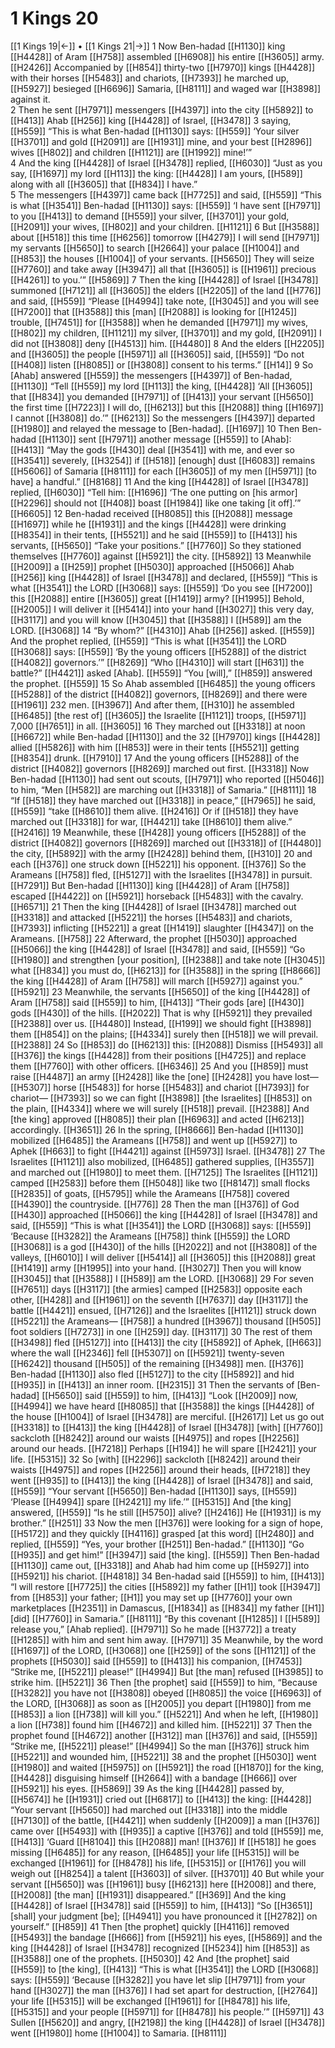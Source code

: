 # 1 Kings 20
[[1 Kings 19|←]] • [[1 Kings 21|→]]
1 Now  Ben-hadad [[H1130]] king [[H4428]] of Aram [[H758]] assembled [[H6908]] his entire [[H3605]] army. [[H2426]] Accompanied by [[H854]] thirty-two [[H7970]] kings [[H4428]] with their horses [[H5483]] and chariots, [[H7393]] he marched up, [[H5927]] besieged [[H6696]] Samaria, [[H8111]] and waged war [[H3898]] against it.  
2 Then he sent [[H7971]] messengers [[H4397]] into the city [[H5892]] to [[H413]] Ahab [[H256]] king [[H4428]] of Israel, [[H3478]] 
3 saying, [[H559]] “This is what  Ben-hadad [[H1130]] says: [[H559]] ‘Your silver [[H3701]] and gold [[H2091]] are [[H1931]] mine,  and your best [[H2896]] wives [[H802]] and children [[H1121]] are [[H1992]] mine!’”  
4 And the king [[H4428]] of Israel [[H3478]] replied, [[H6030]] “Just as you say, [[H1697]] my lord [[H113]] the king: [[H4428]] I am yours, [[H589]] along with all [[H3605]] that [[H834]] I have.”  
5 The messengers [[H4397]] came back [[H7725]] and said, [[H559]] “This is what [[H3541]] Ben-hadad [[H1130]] says: [[H559]] ‘I have sent [[H7971]] to you [[H413]] to demand [[H559]] your silver, [[H3701]] your gold, [[H2091]] your wives, [[H802]] and your children. [[H1121]] 
6 But [[H3588]] about [[H518]] this time [[H6256]] tomorrow [[H4279]] I will send [[H7971]] my servants [[H5650]] to search [[H2664]] your palace [[H1004]] and [[H853]] the houses [[H1004]] of your servants. [[H5650]] They will seize [[H7760]] and take away [[H3947]] all that [[H3605]] is [[H1961]] precious [[H4261]] to you.’” [[H5869]] 
7 Then the king [[H4428]] of Israel [[H3478]] summoned [[H7121]] all [[H3605]] the elders [[H2205]] of the land [[H776]] and said, [[H559]] “Please [[H4994]] take note, [[H3045]] and you will see [[H7200]] that [[H3588]] this [man] [[H2088]] is looking for [[H1245]] trouble, [[H7451]] for [[H3588]] when he demanded [[H7971]] my wives, [[H802]] my children, [[H1121]] my silver, [[H3701]] and my gold, [[H2091]] I did not [[H3808]] deny [[H4513]] him. [[H4480]] 
8 And the elders [[H2205]] and [[H3605]] the people [[H5971]] all [[H3605]] said, [[H559]] “Do not [[H408]] listen [[H8085]] or [[H3808]] consent to his terms.” [[H14]] 
9 So [Ahab] answered [[H559]] the messengers [[H4397]] of Ben-hadad, [[H1130]] “Tell [[H559]] my lord [[H113]] the king, [[H4428]] ‘All [[H3605]] that [[H834]] you demanded [[H7971]] of [[H413]] your servant [[H5650]] the first time [[H7223]] I will do, [[H6213]] but this [[H2088]] thing [[H1697]] I cannot [[H3808]] do.’” [[H6213]] So the messengers [[H4397]] departed [[H1980]] and relayed the message to [Ben-hadad]. [[H1697]] 
10 Then Ben-hadad [[H1130]] sent [[H7971]] another message [[H559]] to [Ahab]: [[H413]] “May the gods [[H430]] deal [[H3541]] with me,  and ever so [[H3541]] severely, [[H3254]] if [[H518]] [enough] dust [[H6083]] remains [[H5606]] of Samaria [[H8111]] for each [[H3605]] of my men [[H5971]] [to have] a handful.” [[H8168]] 
11 And the king [[H4428]] of Israel [[H3478]] replied, [[H6030]] “Tell him: [[H1696]] ‘The one putting on [his armor] [[H2296]] should not [[H408]] boast [[H1984]] like one taking [it off].’” [[H6605]] 
12 Ben-hadad received [[H8085]] this [[H2088]] message [[H1697]] while he [[H1931]] and the kings [[H4428]] were drinking [[H8354]] in their tents, [[H5521]] and he said [[H559]] to [[H413]] his servants, [[H5650]] “Take your positions.” [[H7760]] So they stationed themselves [[H7760]] against [[H5921]] the city. [[H5892]] 
13 Meanwhile [[H2009]] a [[H259]] prophet [[H5030]] approached [[H5066]] Ahab [[H256]] king [[H4428]] of Israel [[H3478]] and declared, [[H559]] “This is what [[H3541]] the LORD [[H3068]] says: [[H559]] ‘Do you see [[H7200]] this [[H2088]] entire [[H3605]] great [[H1419]] army? [[H1995]] Behold, [[H2005]] I will deliver it [[H5414]] into your hand [[H3027]] this very day, [[H3117]] and you will know [[H3045]] that [[H3588]] I [[H589]] am the LORD. [[H3068]] 
14 “By whom?” [[H4310]] Ahab [[H256]] asked. [[H559]] And the prophet replied, [[H559]] “This is what [[H3541]] the LORD [[H3068]] says: [[H559]] ‘By the young officers [[H5288]] of the district [[H4082]] governors.’” [[H8269]] “Who [[H4310]] will start [[H631]] the battle?” [[H4421]] asked [Ahab]. [[H559]] “You [will],” [[H859]] answered the prophet. [[H559]] 
15 So Ahab assembled [[H6485]] the young officers [[H5288]] of the district [[H4082]] governors, [[H8269]] and there were [[H1961]] 232 men. [[H3967]] And after them, [[H310]] he assembled [[H6485]] [the rest of] [[H3605]] the Israelite [[H1121]] troops, [[H5971]] 7,000 [[H7651]] in all. [[H3605]] 
16 They marched out [[H3318]] at noon [[H6672]] while Ben-hadad [[H1130]] and the 32 [[H7970]] kings [[H4428]] allied [[H5826]] with him [[H853]] were in their tents [[H5521]] getting [[H8354]] drunk. [[H7910]] 
17 And the young officers [[H5288]] of the district [[H4082]] governors [[H8269]] marched out first. [[H3318]] Now Ben-hadad [[H1130]] had sent out scouts, [[H7971]] who reported [[H5046]] to him,  “Men [[H582]] are marching out [[H3318]] of Samaria.” [[H8111]] 
18 “If [[H518]] they have marched out [[H3318]] in peace,” [[H7965]] he said, [[H559]] “take [[H8610]] them alive. [[H2416]] Or if [[H518]] they have marched out [[H3318]] for war, [[H4421]] take [[H8610]] them alive.” [[H2416]] 
19 Meanwhile, these [[H428]] young officers [[H5288]] of the district [[H4082]] governors [[H8269]] marched out [[H3318]] of [[H4480]] the city, [[H5892]] with the army [[H2428]] behind them, [[H310]] 
20 and each [[H376]] one struck down [[H5221]] his opponent. [[H376]] So the Arameans [[H758]] fled, [[H5127]] with the Israelites [[H3478]] in pursuit. [[H7291]] But Ben-hadad [[H1130]] king [[H4428]] of Aram [[H758]] escaped [[H4422]] on [[H5921]] horseback [[H5483]] with the cavalry. [[H6571]] 
21 Then the king [[H4428]] of Israel [[H3478]] marched out [[H3318]] and attacked [[H5221]] the horses [[H5483]] and chariots, [[H7393]] inflicting [[H5221]] a great [[H1419]] slaughter [[H4347]] on the Arameans. [[H758]] 
22 Afterward, the prophet [[H5030]] approached [[H5066]] the king [[H4428]] of Israel [[H3478]] and said, [[H559]] “Go [[H1980]] and strengthen [your position], [[H2388]] and take note [[H3045]] what [[H834]] you must do, [[H6213]] for [[H3588]] in the spring [[H8666]] the king [[H4428]] of Aram [[H758]] will march [[H5927]] against you.” [[H5921]] 
23 Meanwhile, the servants [[H5650]] of the king [[H4428]] of Aram [[H758]] said [[H559]] to him, [[H413]] “Their gods [are] [[H430]] gods [[H430]] of the hills. [[H2022]] That is why [[H5921]] they prevailed [[H2388]] over us. [[H4480]] Instead, [[H199]] we should fight [[H3898]] them [[H854]] on the plains; [[H4334]] surely then [[H518]] we will prevail. [[H2388]] 
24 So [[H853]] do [[H6213]] this: [[H2088]] Dismiss [[H5493]] all [[H376]] the kings [[H4428]] from their positions [[H4725]] and replace them [[H7760]] with other officers. [[H6346]] 
25 And you [[H859]] must raise [[H4487]] an army [[H2428]] like the [one] [[H2428]] you have lost— [[H5307]] horse [[H5483]] for horse [[H5483]] and chariot [[H7393]] for chariot— [[H7393]] so we can fight [[H3898]] [the Israelites] [[H853]] on the plain, [[H4334]] where we will surely [[H518]] prevail. [[H2388]] And [the king] approved [[H8085]] their plan [[H6963]] and acted [[H6213]] accordingly. [[H3651]] 
26 In the spring, [[H8666]] Ben-hadad [[H1130]] mobilized [[H6485]] the Arameans [[H758]] and went up [[H5927]] to Aphek [[H663]] to fight [[H4421]] against [[H5973]] Israel. [[H3478]] 
27 The Israelites [[H1121]] also mobilized, [[H6485]] gathered supplies, [[H3557]] and marched out [[H1980]] to meet them. [[H7125]] The Israelites [[H1121]] camped [[H2583]] before them [[H5048]] like two [[H8147]] small flocks [[H2835]] of goats, [[H5795]] while the Arameans [[H758]] covered [[H4390]] the countryside. [[H776]] 
28 Then the man [[H376]] of God [[H430]] approached [[H5066]] the king [[H4428]] of Israel [[H3478]] and said, [[H559]] “This is what [[H3541]] the LORD [[H3068]] says: [[H559]] ‘Because [[H3282]] the Arameans [[H758]] think [[H559]] the LORD [[H3068]] is a god [[H430]] of the hills [[H2022]] and not [[H3808]] of the valleys, [[H6010]] I will deliver [[H5414]] all [[H3605]] this [[H2088]] great [[H1419]] army [[H1995]] into your hand. [[H3027]] Then you will know [[H3045]] that [[H3588]] I [[H589]] am the LORD. [[H3068]] 
29 For seven [[H7651]] days [[H3117]] [the armies] camped [[H2583]] opposite each other, [[H428]] and [[H1961]] on the seventh [[H7637]] day [[H3117]] the battle [[H4421]] ensued, [[H7126]] and the Israelites [[H1121]] struck down [[H5221]] the Arameans— [[H758]] a hundred [[H3967]] thousand [[H505]] foot soldiers [[H7273]] in one [[H259]] day. [[H3117]] 
30 The rest of them [[H3498]] fled [[H5127]] into [[H413]] the city [[H5892]] of Aphek, [[H663]] where the wall [[H2346]] fell [[H5307]] on [[H5921]] twenty-seven [[H6242]] thousand [[H505]] of the remaining [[H3498]] men. [[H376]] Ben-hadad [[H1130]] also fled [[H5127]] to the city [[H5892]] and hid [[H935]] in [[H413]] an inner room. [[H2315]] 
31 Then the servants of [Ben-hadad] [[H5650]] said [[H559]] to him, [[H413]] “Look [[H2009]] now, [[H4994]] we have heard [[H8085]] that [[H3588]] the kings [[H4428]] of the house [[H1004]] of Israel [[H3478]] are merciful. [[H2617]] Let us go out [[H3318]] to [[H413]] the king [[H4428]] of Israel [[H3478]] [with] [[H7760]] sackcloth [[H8242]] around our waists [[H4975]] and ropes [[H2256]] around our heads. [[H7218]] Perhaps [[H194]] he will spare [[H2421]] your life. [[H5315]] 
32 So [with] [[H2296]] sackcloth [[H8242]] around their waists [[H4975]] and ropes [[H2256]] around their heads, [[H7218]] they went [[H935]] to [[H413]] the king [[H4428]] of Israel [[H3478]] and said, [[H559]] “Your servant [[H5650]] Ben-hadad [[H1130]] says, [[H559]] ‘Please [[H4994]] spare [[H2421]] my life.’” [[H5315]] And [the king] answered, [[H559]] “Is he still [[H5750]] alive? [[H2416]] He [[H1931]] is my brother.” [[H251]] 
33 Now the men [[H376]] were looking for a sign of hope, [[H5172]] and they quickly [[H4116]] grasped [at this word] [[H2480]] and replied, [[H559]] “Yes, your brother [[H251]] Ben-hadad.” [[H1130]] “Go [[H935]] and get him!” [[H3947]] said [the king]. [[H559]] Then Ben-hadad [[H1130]] came out, [[H3318]] and Ahab had him come up [[H5927]] into [[H5921]] his chariot. [[H4818]] 
34 Ben-hadad said [[H559]] to him, [[H413]] “I will restore [[H7725]] the cities [[H5892]] my father [[H1]] took [[H3947]] from [[H853]] your father; [[H1]] you may set up [[H7760]] your own  marketplaces [[H2351]] in Damascus, [[H1834]] as [[H834]] my father [[H1]] [did] [[H7760]] in Samaria.” [[H8111]] “By this covenant [[H1285]] I [[H589]] release you,” [Ahab replied]. [[H7971]] So he made [[H3772]] a treaty [[H1285]] with him  and sent him away. [[H7971]] 
35 Meanwhile, by the word [[H1697]] of the LORD, [[H3068]] one [[H259]] of the sons [[H1121]] of the prophets [[H5030]] said [[H559]] to [[H413]] his companion, [[H7453]] “Strike me, [[H5221]] please!” [[H4994]] But [the man] refused [[H3985]] to strike him. [[H5221]] 
36 Then [the prophet] said [[H559]] to him,  “Because [[H3282]] you have not [[H3808]] obeyed [[H8085]] the voice [[H6963]] of the LORD, [[H3068]] as soon as [[H2005]] you depart [[H1980]] from me [[H853]] a lion [[H738]] will kill you.” [[H5221]] And when he left, [[H1980]] a lion [[H738]] found him [[H4672]] and killed him. [[H5221]] 
37 Then the prophet found [[H4672]] another [[H312]] man [[H376]] and said, [[H559]] “Strike me, [[H5221]] please!” [[H4994]] So the man [[H376]] struck him [[H5221]] and wounded him, [[H5221]] 
38 and the prophet [[H5030]] went [[H1980]] and waited [[H5975]] on [[H5921]] the road [[H1870]] for the king, [[H4428]] disguising himself [[H2664]] with a bandage [[H666]] over [[H5921]] his eyes. [[H5869]] 
39 As the king [[H4428]] passed by, [[H5674]] he [[H1931]] cried out [[H6817]] to [[H413]] the king: [[H4428]] “Your servant [[H5650]] had marched out [[H3318]] into the middle [[H7130]] of the battle, [[H4421]] when suddenly [[H2009]] a man [[H376]] came over [[H5493]] with [[H935]] a captive [[H376]] and told [[H559]] me, [[H413]] ‘Guard [[H8104]] this [[H2088]] man! [[H376]] If [[H518]] he goes missing [[H6485]] for any reason, [[H6485]] your life [[H5315]] will be exchanged [[H1961]] for [[H8478]] his life, [[H5315]] or [[H176]] you will weigh out [[H8254]] a talent [[H3603]] of silver. [[H3701]] 
40 But while your servant [[H5650]] was [[H1961]] busy [[H6213]] here [[H2008]] and there, [[H2008]] [the man] [[H1931]] disappeared.” [[H369]] And the king [[H4428]] of Israel [[H3478]] said [[H559]] to him, [[H413]] “So [[H3651]] [shall] your judgment [be]; [[H4941]] you have pronounced it [[H2782]] on yourself.” [[H859]] 
41 Then [the prophet] quickly [[H4116]] removed [[H5493]] the bandage [[H666]] from [[H5921]] his eyes, [[H5869]] and the king [[H4428]] of Israel [[H3478]] recognized [[H5234]] him [[H853]] as [[H3588]] one of the prophets. [[H5030]] 
42 And [the prophet] said [[H559]] to [the king], [[H413]] “This is what [[H3541]] the LORD [[H3068]] says: [[H559]] ‘Because [[H3282]] you have let slip [[H7971]] from your hand [[H3027]] the man [[H376]] I had set apart for destruction, [[H2764]] your life [[H5315]] will be exchanged [[H1961]] for [[H8478]] his life, [[H5315]] and your people [[H5971]] for [[H8478]] his people.’” [[H5971]] 
43 Sullen [[H5620]] and angry, [[H2198]] the king [[H4428]] of Israel [[H3478]] went [[H1980]] home [[H1004]] to Samaria. [[H8111]] 
